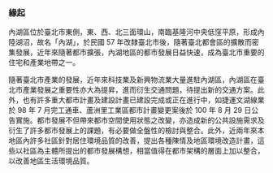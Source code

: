 ### 緣起

內湖區位於臺北市東側，東、西、北三面環山，南臨基隆河中央低窪平原，形成內陸湖沼，故名「內湖」，於民國 57 年改隸臺北市後，隨著臺北都會區的擴散而密集發展，近年來隨著都市擴張，內湖地區的都市發展日益快速，成為臺北市重要的住宅和產業地帶之一。

隨著臺北市產業的發展，近年來科技業及新興物流業大量進駐內湖區，內湖區在臺北市產業發展之重要性亦大為提昇，進而衍生交通問題，待提出新的交通方案。此外，也有許多重大都市計畫及建設計畫已建設完成或正在進行中，如捷運文湖線業於 98 年 7 月完工通車、蘆洲里工業區都市計畫變更案後於 100 年 8 月 29 日公告實施。都市發展不但帶來都市空間使用狀態之改變，亦造成新的公共設施需求及衍生了許多都市發展上的課題，有必要做全盤性的檢討與整合。此外，近兩年來本地區內許多社區針對居住環境品質的改善，提出各種陳情及地區環境改造計畫，這些以社區為主體所提出的都市發展構想，相當值得在都市架構的層面上加以整合，以改善地區生活環境品質。

